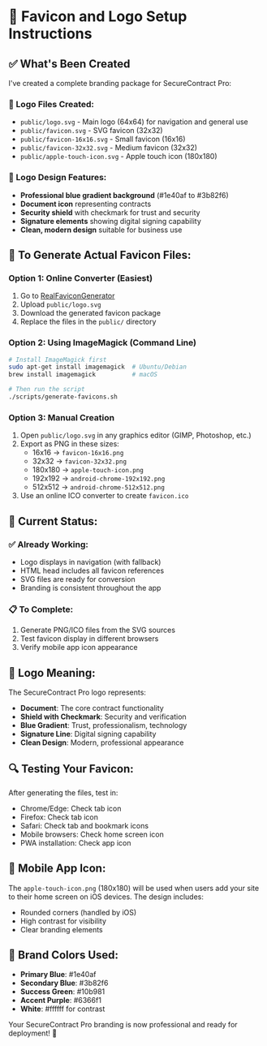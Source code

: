 # 🎨 Favicon and Logo Setup Instructions

## ✅ What's Been Created

I've created a complete branding package for SecureContract Pro:

### 📁 Logo Files Created:
- `public/logo.svg` - Main logo (64x64) for navigation and general use
- `public/favicon.svg` - SVG favicon (32x32)
- `public/favicon-16x16.svg` - Small favicon (16x16)
- `public/favicon-32x32.svg` - Medium favicon (32x32)
- `public/apple-touch-icon.svg` - Apple touch icon (180x180)

### 🎨 Logo Design Features:
- **Professional blue gradient background** (#1e40af to #3b82f6)
- **Document icon** representing contracts
- **Security shield** with checkmark for trust and security
- **Signature elements** showing digital signing capability
- **Clean, modern design** suitable for business use

## 🔧 To Generate Actual Favicon Files:

### Option 1: Online Converter (Easiest)
1. Go to [RealFaviconGenerator](https://realfavicongenerator.net/)
2. Upload `public/logo.svg`
3. Download the generated favicon package
4. Replace the files in the `public/` directory

### Option 2: Using ImageMagick (Command Line)
```bash
# Install ImageMagick first
sudo apt-get install imagemagick  # Ubuntu/Debian
brew install imagemagick          # macOS

# Then run the script
./scripts/generate-favicons.sh
```

### Option 3: Manual Creation
1. Open `public/logo.svg` in any graphics editor (GIMP, Photoshop, etc.)
2. Export as PNG in these sizes:
   - 16x16 → `favicon-16x16.png`
   - 32x32 → `favicon-32x32.png`
   - 180x180 → `apple-touch-icon.png`
   - 192x192 → `android-chrome-192x192.png`
   - 512x512 → `android-chrome-512x512.png`
3. Use an online ICO converter to create `favicon.ico`

## 🚀 Current Status:

### ✅ Already Working:
- Logo displays in navigation (with fallback)
- HTML head includes all favicon references
- SVG files are ready for conversion
- Branding is consistent throughout the app

### 📋 To Complete:
1. Generate PNG/ICO files from the SVG sources
2. Test favicon display in different browsers
3. Verify mobile app icon appearance

## 🎯 Logo Meaning:

The SecureContract Pro logo represents:
- **Document**: The core contract functionality
- **Shield with Checkmark**: Security and verification
- **Blue Gradient**: Trust, professionalism, technology
- **Signature Line**: Digital signing capability
- **Clean Design**: Modern, professional appearance

## 🔍 Testing Your Favicon:

After generating the files, test in:
- Chrome/Edge: Check tab icon
- Firefox: Check tab icon
- Safari: Check tab and bookmark icons
- Mobile browsers: Check home screen icon
- PWA installation: Check app icon

## 📱 Mobile App Icon:

The `apple-touch-icon.png` (180x180) will be used when users add your site to their home screen on iOS devices. The design includes:
- Rounded corners (handled by iOS)
- High contrast for visibility
- Clear branding elements

## 🎨 Brand Colors Used:

- **Primary Blue**: #1e40af
- **Secondary Blue**: #3b82f6
- **Success Green**: #10b981
- **Accent Purple**: #6366f1
- **White**: #ffffff for contrast

Your SecureContract Pro branding is now professional and ready for deployment! 🚀

